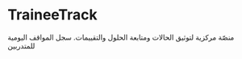 # TraineeTrack
منصّة مركزية لتوثيق الحالات ومتابعة الحلول والتقييمات.
سجل المواقف اليومية للمتدربين
